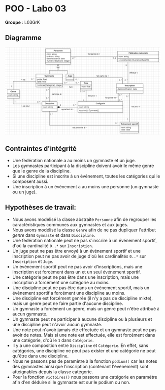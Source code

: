 # POO - Labo 03

**Groupe** : L03GrK

## Diagramme
![diagramme](image.png)

## Contraintes d'intégrité

- Une fédération nationale a au moins un gymnaste et un juge. 
- Les gymnastes participant à la discipline doivent avoir le même genre que le genre de la discipline.
- Si une discipline est inscrite à un événement, toutes les catégories qui le composent aussi.
- Une inscription à un évènement a au moins une personne (un gymnaste ou un juge).

## Hypothèses de travail:

- Nous avons modelisé la classe abstraite `Personne` afin de regrouper les caractéristiques communes aux gymnastes et aux juges.
- Nous avons modélisé la classe `Genre` afin de ne pas dupliquer l'attribut *genre* dans `Gymnaste` et dans `Discipline`.
- Une fédération nationale peut ne pas s'inscrire à un événement sportif, d'où la cardinalité `0..*` sur `Inscription`.
- Un juge peut ne pas être envoyé à un événement sportif et une inscription peut ne pas avoir de juge d'où les cardinalités `0..*` sur `Inscription` et `Juge`.
- Un événement sportif peut ne pas avoir d'inscriptions, mais une inscription est forcément dans un et un seul événement sportif.
- Une catégorie peut ne pas être dans une inscription, mais une inscription a forcément une catégorie au moins.
- Une discipline peut ne pas être dans un événement sportif, mais un événement sportif a forcément une discipline au moins.
- Une discipline est forcément genrée (il n'y a pas de discipline mixte), mais un genre peut ne faire partie d'aucune discipline.
- Un gymnaste a forcément un genre, mais un genre peut n'être attribué à aucun gymnaste.
- Un gymnaste peut ne participer à aucune discipline ou à plusieurs et une discipline peut n'avoir aucun gymnaste.
- Une note peut n'avoir jamais été effectuée et un gymnaste peut ne pas avoir de notes. Mais si une note est effectuée, elle est forcément dans une catégorie, d'où le `1` dans `Catégorie`.
- Il y a une composition entre `Discipline` et `Catégorie`. En effet, sans catégories, une discipline ne peut pas exister et une catégorie ne peut qu'être dans une discipline.
- Nous ne passons pas de paramètre à la fonction `podium()` car les notes des gymnastes ainsi que l'inscription (contenant l'évènement) sont atteignables depuis la classe catégorie.
- Pour la fonction `victoires()` nous passons une catégorie en paramètre afin d'en déduire si le gymnaste est sur le podium ou non.
